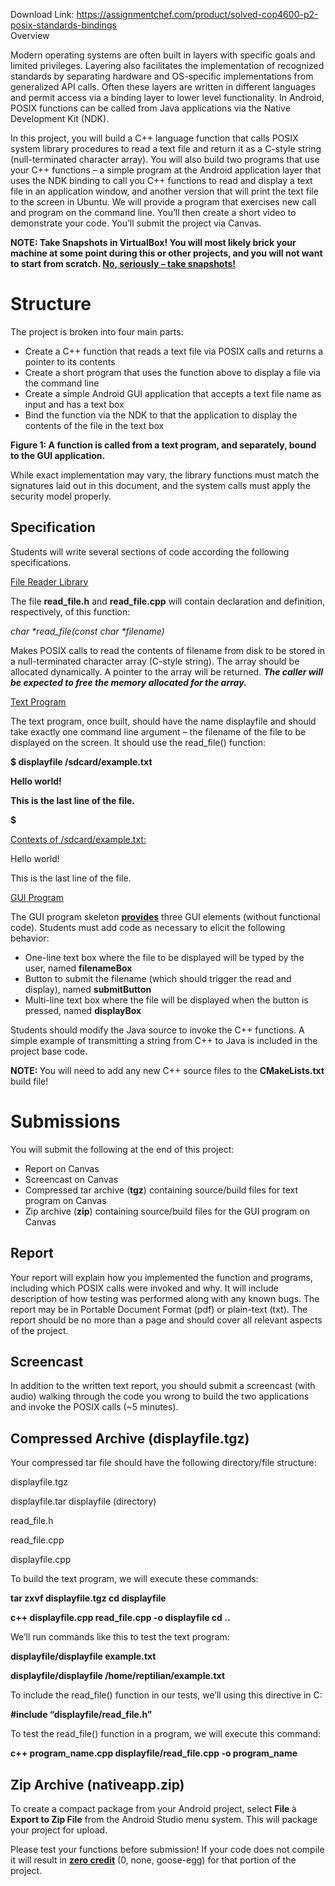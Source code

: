 Download Link: https://assignmentchef.com/product/solved-cop4600-p2-posix-standards-bindings
<br>
Overview

Modern operating systems are often built in layers with specific goals and limited privileges. Layering also facilitates the implementation of recognized standards by separating hardware and OS-specific implementations from generalized API calls. Often these layers are written in different languages and permit access via a binding layer to lower level functionality. In Android, POSIX functions can be called from Java applications via the Native Development Kit (NDK).




In this project, you will build a C++ language function that calls POSIX system library procedures to read a text file and return it as a C-style string (null-terminated character array). You will also build two programs that use your C++ functions – a simple program at the Android application layer that uses the NDK binding to call you C++ functions to read and display a text file in an application window, and another version that will print the text file to the screen in Ubuntu. We will provide a program that exercises new call and program on the command line. You’ll then create a short video to demonstrate your code. You’ll submit the project via Canvas.




<strong>NOTE: Take Snapshots in VirtualBox! You will most likely brick your machine at some point during this or other projects, and you will not want to start from scratch. <u>No, seriously – take snapshots!</u> </strong>

<h1>Structure</h1>

The project is broken into four main parts:




<ul>

 <li>Create a C++ function that reads a text file via POSIX calls and returns a pointer to its contents</li>

 <li>Create a short program that uses the function above to display a file via the command line</li>

 <li>Create a simple Android GUI application that accepts a text file name as input and has a text box</li>

 <li>Bind the function via the NDK to that the application to display the contents of the file in the text box</li>

</ul>




<strong>Figure 1: A function is called from a text program, and separately, bound to the GUI application. </strong>




While exact implementation may vary, the library functions must match the signatures laid out in this document, and the system calls must apply the security model properly.




<h2>Specification</h2>

Students will write several sections of code according the following specifications.

<strong> </strong>

<u>File Reader Library</u>

The file <strong>read_file.h</strong> and <strong>read_file.cpp</strong> will contain declaration and definition, respectively, of this function:




<em>char *read_file(const char *filename) </em>

Makes POSIX calls to read the contents of filename from disk to be stored in a null-terminated character array (C-style string). The array should be allocated dynamically. A pointer to the array will be returned. <strong><em>The caller will be expected to free the memory allocated for the array.</em></strong>




<u>Text Program</u>

The text program, once built, should have the name displayfile and should take exactly one command line argument – the filename of the file to be displayed on the screen. It should use the read_file() function:




<strong>$</strong><strong> displayfile /sdcard/example.txt </strong>

<strong>Hello world! </strong>

<strong>This is the last line of the file. </strong>

<strong>$  </strong>




<u>Contexts of /sdcard/example.txt:</u>

Hello world!

This is the last line of the file.




<u>GUI Program</u>

The GUI program skeleton <strong><u>provides</u></strong> three GUI elements (without functional code). Students must add code as necessary to elicit the following behavior:




<ul>

 <li>One-line text box where the file to be displayed will be typed by the user, named <strong>filenameBox</strong></li>

 <li>Button to submit the filename (which should trigger the read and display), named <strong>submitButton</strong></li>

 <li>Multi-line text box where the file will be displayed when the button is pressed, named <strong>displayBox</strong></li>

</ul>




Students should modify the Java source to invoke the C++ functions. A simple example of transmitting a string from C++ to Java is included in the project base code.




<strong>NOTE: </strong>You will need to add any new C++ source files to the <strong>CMakeLists.txt </strong>build file!

<h1>Submissions</h1>

You will submit the following at the end of this project:




<ul>

 <li>Report on Canvas</li>

 <li>Screencast on Canvas</li>

 <li>Compressed tar archive (<strong>tgz</strong>) containing source/build files for text program on Canvas</li>

 <li>Zip archive (<strong>zip</strong>) containing source/build files for the GUI program on Canvas</li>

</ul>

<strong> </strong>

<h2>Report</h2>

Your report will explain how you implemented the function and programs, including which POSIX calls were invoked and why.  It will include description of how testing was performed along with any known bugs. The report may be in Portable Document Format (pdf) or plain-text (txt). The report should be no more than a page and should cover all relevant aspects of the project.




<h2>Screencast</h2>

In addition to the written text report, you should submit a screencast (with audio) walking through the code you wrong to build the two applications and invoke the POSIX calls (~5 minutes).




<h2>Compressed Archive (displayfile.tgz)</h2>

Your compressed tar file should have the following directory/file structure:




displayfile.tgz

displayfile.tar    displayfile (directory)

read_file.h

read_file.cpp

displayfile.cpp







To build the text program, we will execute these commands:




<strong>tar zxvf displayfile.tgz cd displayfile </strong>

<strong>c++ displayfile.cpp read_file.cpp -o displayfile cd .. </strong>

<strong> </strong>

We’ll run commands like this to test the text program:




<strong>displayfile/displayfile example.txt </strong>

<strong>displayfile/displayfile /home/reptilian/example.txt </strong>




To include the read_file() function in our tests, we’ll using this directive in C:

<strong> </strong>

<strong>#include “displayfile/read_file.h” </strong>




To test the read_file() function in a program, we will execute this command:

<strong> </strong>

<strong>c++ program_name.cpp displayfile/read_file.cpp -o program_name </strong>




<h2>Zip Archive (nativeapp.zip)</h2>




To create a compact package from your Android project, select <strong>File </strong>à<strong> Export to Zip File</strong> from the Android Studio menu system. This will package your project for upload.




Please test your functions before submission! If your code does not compile it will result in <strong><u>zero credit</u></strong> (0, none, goose-egg) for that portion of the project.